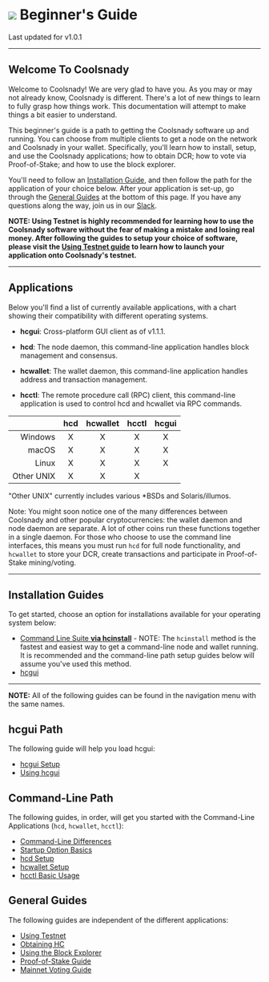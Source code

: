 # <img class="dcr-icon" src="/img/dcr-icons/Flag.svg" /> Beginner's Guide

Last updated for v1.0.1

---

## Welcome To Coolsnady 

Welcome to Coolsnady! We are very glad to have you. As you may or may not already know, Coolsnady is different. There's a lot of new things to learn to fully grasp how things work. This documentation will attempt to make things a bit easier to understand.

This beginner's guide is a path to getting the Coolsnady software up and running. You can choose from multiple clients to get a node on the network and Coolsnady in your wallet. Specifically, you'll learn how to install, setup, and use the Coolsnady applications; how to obtain DCR; how to vote via Proof-of-Stake; and how to use the block explorer.

You'll need to follow an [Installation Guide](#installation-guides), and then follow the path for the application of your choice below. After your application is set-up, go through the [General Guides](#general-guides) at the bottom of this page. If you have any questions along the way, join us in our [Slack](/support-directory.md#join-us-on-slack).

**NOTE: Using Testnet is highly recommended for learning how to use the Coolsnady software without the fear of making a mistake and losing real money. After following the guides to setup your choice of software, please visit the [Using Testnet guide](/getting-started/using-testnet.md) to learn how to launch your application onto Coolsnady's testnet.**

---

## Applications 

Below you'll find a list of currently available applications, with a chart showing their compatibility with different operating systems.

* **hcgui**: Cross-platform GUI client as of v1.1.1.

* **hcd**: The node daemon, this command-line application handles block management and consensus.

* **hcwallet**: The wallet daemon, this command-line application handles address and transaction management.

* **hcctl**: The remote procedure call (RPC) client, this command-line application is used to control hcd and hcwallet via RPC commands.

|           | hcd | hcwallet | hcctl | hcgui  |
| ---------:|:----:|:---------:|:------:|:-----------:|
| Windows   | X    | X         | X      | X           |
| macOS     | X    | X         | X      | X           |
| Linux     | X    | X         | X      | X           |
| Other UNIX| X    | X         | X      |             |

"Other UNIX" currently includes various *BSDs and Solaris/illumos.

Note: You might soon notice one of the many differences between Coolsnady and other 
popular cryptocurrencies: the wallet daemon and node daemon are separate.
A lot of other coins run these functions together in a single daemon.
For those who choose to use the command line interfaces, this means you must
run `hcd` for full node functionality, and `hcwallet` to store your DCR,
create transactions and participate in Proof-of-Stake mining/voting.

---

## Installation Guides 

To get started, choose an option for installations available for your operating system below:

* [Command Line Suite **via hcinstall**](/getting-started/user-guides/cli-installation.md) - NOTE: The `hcinstall` method is the fastest and easiest way to get a command-line node and wallet running. It is recommended and the command-line path setup guides below will assume you've used this method.
* [hcgui](/getting-started/user-guides/hcgui-setup.md)

---

**NOTE:** All of the following guides can be found in the navigation menu with the same names.

## hcgui Path 

The following guide will help you load hcgui:

* [hcgui Setup](/getting-started/user-guides/hcgui-setup.md)
* [Using hcgui](/getting-started/user-guides/using-hcgui.md)

## Command-Line Path 

The following guides, in order, will get you started with the Command-Line Applications (`hcd`, `hcwallet`, `hcctl`):

* [Command-Line Differences](/getting-started/cli-differences.md)
* [Startup Option Basics](/getting-started/startup-basics.md)
* [hcd Setup](/getting-started/user-guides/hcd-setup.md)
* [hcwallet Setup](/getting-started/user-guides/hcwallet-setup.md)
* [hcctl Basic Usage](/getting-started/user-guides/hcctl-basics.md)

## General Guides 

The following guides are independent of the different applications:

* [Using Testnet](/getting-started/using-testnet.md)
* [Obtaining HC](/getting-started/obtaining-dcr.md)
* [Using the Block Explorer](/getting-started/using-the-block-explorer.md)
* [Proof-of-Stake Guide](/mining/proof-of-stake.md)
* [Mainnet Voting Guide](/getting-started/user-guides/agenda-voting.md)
